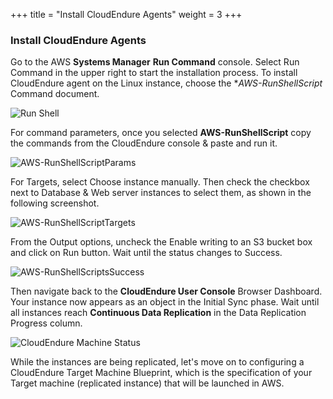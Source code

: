 +++
title = "Install CloudEndure Agents"
weight = 3
+++

### Install CloudEndure Agents

Go to the AWS **Systems Manager** **Run Command** console. Select Run Command in the upper right to start the installation process. To install CloudEndure agent on the Linux instance, choose the **AWS-RunShellScript* Command document.

![Run Shell](/lab1/AWS-RunShellScript.png?classes=shadow,border&height=350px)

For command parameters, once you selected **AWS-RunShellScript** copy the commands from the CloudEndure console & paste and run it.

![AWS-RunShellScriptParams](/lab1/AWS-RunShellScriptParams.png?classes=shadow,border)

For Targets, select Choose instance manually. Then check the checkbox next to Database & Web server instances to select them, as shown in the following screenshot.

![AWS-RunShellScriptTargets](/lab1/AWS-RunShellScriptTargets.png?classes=shadow,border&height=350px)

From the Output options, uncheck the Enable writing to an S3 bucket box and click on Run button. Wait until the status changes to Success.

![AWS-RunShellScriptsSuccess](/lab1/AWS-RunShellScriptSuccess.png?classes=shadow,border&height=350px)

Then navigate back to the **CloudEndure User Console** Browser Dashboard. Your instance now appears as an object in the Initial Sync phase. Wait until all instances reach **Continuous Data Replication** in the Data Replication Progress column.

![CloudEndure Machine Status](/lab1/machine_status_cloudendure.PNG?classes=shadow,border&height=350px)

While the instances are being replicated, let's move on to configuring a CloudEndure Target Machine Blueprint, which is the specification of your Target machine (replicated instance) that will be launched in AWS.
